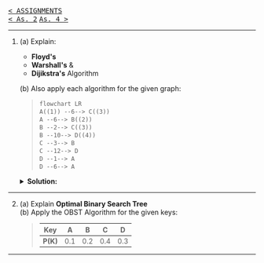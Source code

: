 [<kbd>< ASSIGNMENTS</kbd>](../../README.md#assignments-qa)  
[<kbd>< As. 2</kbd>](../a2/assignment_2.md)
[<kbd> As. 4 ></kbd>](../a4/assignment_4.md)

---

1. (a) Explain:  
    - **Floyd's**  
    - **Warshall's**  &
    - **Dijikstra's**  Algorithm

    (b) Also apply each algorithm for the given graph:

    >```mermaid
    >flowchart LR
    >A((1)) --6--> C((3))
    >A --6--> B((2))
    >B --2--> C((3))
    >B --10--> D((4))
    >C --3--> B
    >C --12--> D
    >D --1--> A
    >D --6--> A
    >```

    <details>
    <summary style="font-weight: bold;">Solution:</summary>

    1.(a)  
    - **Floyd's Algorithm:**  
    ![](./a3_1.png)

    - **Warshall's Algorithm:**  
    ![](./a3_2.png)

    - **Dijkstra's Algorithm:**  
    ![](./a3_3.png)

    1.(b)  
    - using **Floyd's:**  

    $$
    d_{ij}^{(k)} = \begin{cases}
    w_{ij}, &\text{if } k = 0 \\
    \min \left(d_{ij}^{(k-1)}, d_{ik}^{(k-1)} + d_{kj}^{(k-1)} \right), &\text{if } k \geq 1
    \end{cases}
    $$

    $$
    A = \begin{bmatrix} 2 & 1 & 3 & 4 \\
        4 & 3 & 1 & 2 \\
        1 & 4 & 2 & 3 \\
        3 & 2 & 4 & 1
        \end{bmatrix}
    $$


    </details>

---

2. (a) Explain **Optimal Binary Search Tree**  
   (b) Apply the OBST Algorithm for the given keys:
    >|Key|A|B|C|D|
    >|:-:|:-:|:-:|:-:|:-:|
    >|**P(K)**|0.1|0.2|0.4|0.3|

---
